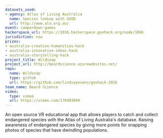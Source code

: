 ```yaml
---
datasets_used:
- agency: Atlas of Living Australia
  name: Species lookup with GUID
  url: http://www.ala.org.au/
event: camperdown-games
hackerspace_url: https://2016.hackerspace.govhack.org/node/1866
jurisdiction: nsw
prizes:
- australia-creative-humanities-hack
- australia-innovative-ideas-hack
- australia-storytelling-hack
project_title: Wildsnap
project_url: http://beardscience.azurewebsites.net/
repo:
  name: Wildsnap
  type: github
  url: https://github.com/lindsayevans/govhack-2016
team_name: Beard Science
video:
  type: vimeo
  url: https://vimeo.com/176903699
---
```


An open source VR educational app that allows players to catch and collect endangered species with the Atlas of Living Australia's database. Raising awareness of endangered species by giving more points for snapping photos of species that have dwindling populations.